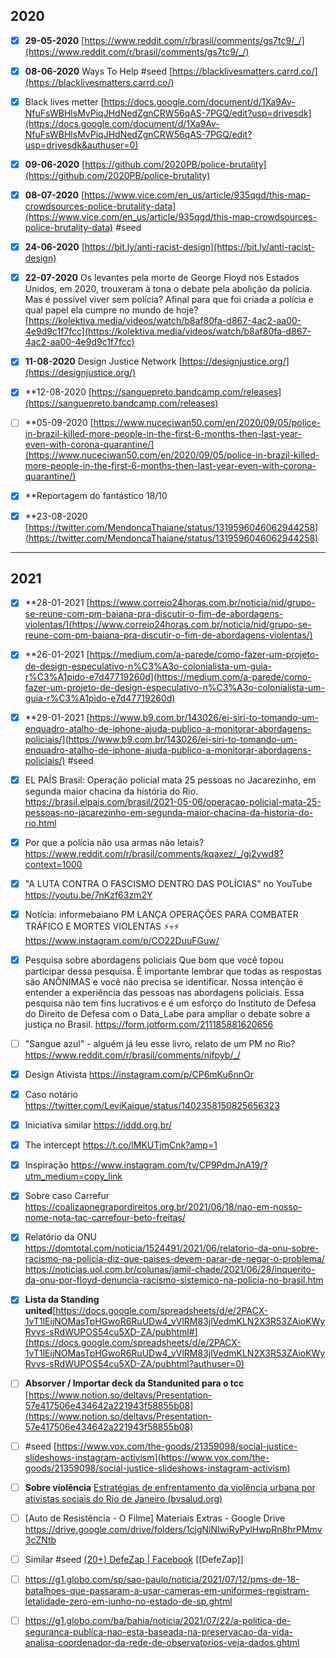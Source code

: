 ## 2020

- [x] **29-05-2020**
[https://www.reddit.com/r/brasil/comments/gs7tc9/_/](https://www.reddit.com/r/brasil/comments/gs7tc9/_/)

- [x]  **08-06-2020**
Ways To Help #seed 
[https://blacklivesmatters.carrd.co/](https://blacklivesmatters.carrd.co/)

- [x] Black lives metter
[https://docs.google.com/document/d/1Xa9Av-NfuFsWBHlsMvPiqJHdNedZgnCRW56qAS-7PGQ/edit?usp=drivesdk](https://docs.google.com/document/d/1Xa9Av-NfuFsWBHlsMvPiqJHdNedZgnCRW56qAS-7PGQ/edit?usp=drivesdk&authuser=0)

- [x] **09-06-2020**
[https://github.com/2020PB/police-brutality](https://github.com/2020PB/police-brutality)

- [x] **08-07-2020**
[https://www.vice.com/en_us/article/935qgd/this-map-crowdsources-police-brutality-data](https://www.vice.com/en_us/article/935qgd/this-map-crowdsources-police-brutality-data) #seed 

- [x] **24-06-2020**
[https://bit.ly/anti-racist-design](https://bit.ly/anti-racist-design)

- [x] **22-07-2020**
Os levantes pela morte de George Floyd nos Estados Unidos, em 2020, trouxeram à tona o debate pela abolição da polícia. Mas é possível viver sem polícia? Afinal para que foi criada a polícia e qual papel ela cumpre no mundo de hoje?  
[https://kolektiva.media/videos/watch/b8af80fa-d867-4ac2-aa00-4e9d9c1f7fcc](https://kolektiva.media/videos/watch/b8af80fa-d867-4ac2-aa00-4e9d9c1f7fcc)

- [x] **11-08-2020**
Design Justice Network
[https://designjustice.org/](https://designjustice.org/)

- [x] **12-08-2020
[https://sanguepreto.bandcamp.com/releases](https://sanguepreto.bandcamp.com/releases)

- [ ] **05-09-2020
[https://www.nuceciwan50.com/en/2020/09/05/police-in-brazil-killed-more-people-in-the-first-6-months-then-last-year-even-with-corona-quarantine/](https://www.nuceciwan50.com/en/2020/09/05/police-in-brazil-killed-more-people-in-the-first-6-months-then-last-year-even-with-corona-quarantine/)

- [x] **Reportagem do fantástico 18/10

- [x] **23-08-2020
[https://twitter.com/MendoncaThaiane/status/1319596046062944258](https://twitter.com/MendoncaThaiane/status/1319596046062944258)



---
## 2021
- [x] **28-01-2021
[https://www.correio24horas.com.br/noticia/nid/grupo-se-reune-com-pm-baiana-pra-discutir-o-fim-de-abordagens-violentas/](https://www.correio24horas.com.br/noticia/nid/grupo-se-reune-com-pm-baiana-pra-discutir-o-fim-de-abordagens-violentas/)
- [x] **26-01-2021
[https://medium.com/a-parede/como-fazer-um-projeto-de-design-especulativo-n%C3%A3o-colonialista-um-guia-r%C3%A1pido-e7d47719260d](https://medium.com/a-parede/como-fazer-um-projeto-de-design-especulativo-n%C3%A3o-colonialista-um-guia-r%C3%A1pido-e7d47719260d)

- [x] **29-01-2021
[https://www.b9.com.br/143026/ei-siri-to-tomando-um-enquadro-atalho-de-iphone-ajuda-publico-a-monitorar-abordagens-policiais/](https://www.b9.com.br/143026/ei-siri-to-tomando-um-enquadro-atalho-de-iphone-ajuda-publico-a-monitorar-abordagens-policiais/) #seed 

- [x] EL PAÍS Brasil: Operação policial mata 25 pessoas no Jacarezinho, em segunda maior chacina da história do Rio.
https://brasil.elpais.com/brasil/2021-05-06/operacao-policial-mata-25-pessoas-no-jacarezinho-em-segunda-maior-chacina-da-historia-do-rio.html

- [x] Por que a polícia não usa armas não letais?
https://www.reddit.com/r/brasil/comments/kqaxez/_/gi2ywd8?context=1000

- [x] "A LUTA CONTRA O FASCISMO DENTRO DAS POLÍCIAS" no YouTube
https://youtu.be/7nKzf63zm2Y

- [x] Notícia: informebaiano
PM LANÇA OPERAÇÕES PARA COMBATER TRÁFICO E MORTES VIOLENTAS ⚡️💀⚡️
https://www.instagram.com/p/CO22DuuFGuw/

- [x] Pesquisa sobre abordagens policiais
Que bom que você topou participar dessa pesquisa. É importante lembrar que todas as respostas são ANÔNIMAS e você não precisa se identificar. Nossa intenção é entender a experiência das pessoas nas abordagens policiais. Essa pesquisa não tem fins lucrativos e é um esforço do Instituto de Defesa do Direito de Defesa com o Data_Labe para ampliar o debate sobre a justiça no Brasil.
https://form.jotform.com/211185881620656

- [ ] "Sangue azul" - alguém já leu esse livro, relato de um PM no Rio?
https://www.reddit.com/r/brasil/comments/nifpyb/_/

- [x] Design Ativista
https://instagram.com/p/CP6mKu6nnOr

- [x] Caso notário
https://twitter.com/LeviKaique/status/1402358150825656323

- [x] Iniciativa similar
https://iddd.org.br/

- [x] The intercept
https://t.co/lMKUTjmCnk?amp=1

- [x] Inspiração
https://www.instagram.com/tv/CP9PdmJnA19/?utm_medium=copy_link

- [x] Sobre caso Carrefur
https://coalizaonegrapordireitos.org.br/2021/06/18/nao-em-nosso-nome-nota-tac-carrefour-beto-freitas/

- [x] Relatório da ONU
https://domtotal.com/noticia/1524491/2021/06/relatorio-da-onu-sobre-racismo-na-policia-diz-que-paises-devem-parar-de-negar-o-problema/
https://noticias.uol.com.br/colunas/jamil-chade/2021/06/28/inquerito-da-onu-por-floyd-denuncia-racismo-sistemico-na-policia-no-brasil.htm

- [x] **Lista da Standing united**[https://docs.google.com/spreadsheets/d/e/2PACX-1vT1lEijNOMasTpHGwoR6RuUDw4_vVlRM83jlVedmKLN2X3R53ZAioKWyRvvs-sRdWUPOS54cu5XD-ZA/pubhtml#](https://docs.google.com/spreadsheets/d/e/2PACX-1vT1lEijNOMasTpHGwoR6RuUDw4_vVlRM83jlVedmKLN2X3R53ZAioKWyRvvs-sRdWUPOS54cu5XD-ZA/pubhtml?authuser=0)

- [ ] **Absorver / Importar deck da Standunited para o tcc**
[https://www.notion.so/deltavs/Presentation-57e417506e434642a221943f58855b08](https://www.notion.so/deltavs/Presentation-57e417506e434642a221943f58855b08)

- [ ] #seed [https://www.vox.com/the-goods/21359098/social-justice-slideshows-instagram-activism](https://www.vox.com/the-goods/21359098/social-justice-slideshows-instagram-activism)

- [ ] **Sobre violência**
[Estratégias de enfrentamento da violência urbana por ativistas sociais do Rio de Janeiro (bvsalud.org)](http://pepsic.bvsalud.org/scielo.php?script=sci_arttext&pid=S1677-11682016000300013)

- [ ] [Auto de Resistência - O Filme] Materiais Extras - Google Drive
https://drive.google.com/drive/folders/1cjgNlNIwiRyPylHwpRn8hrPMmv3cZNtb

- [ ] Similar #seed
[(20+) DefeZap | Facebook](https://www.facebook.com/defezap/)
[[DefeZap]]

- [ ] https://g1.globo.com/sp/sao-paulo/noticia/2021/07/12/pms-de-18-batalhoes-que-passaram-a-usar-cameras-em-uniformes-registram-letalidade-zero-em-junho-no-estado-de-sp.ghtml

- [ ] https://g1.globo.com/ba/bahia/noticia/2021/07/22/a-politica-de-seguranca-publica-nao-esta-baseada-na-preservacao-da-vida-analisa-coordenador-da-rede-de-observatorios-veja-dados.ghtml
